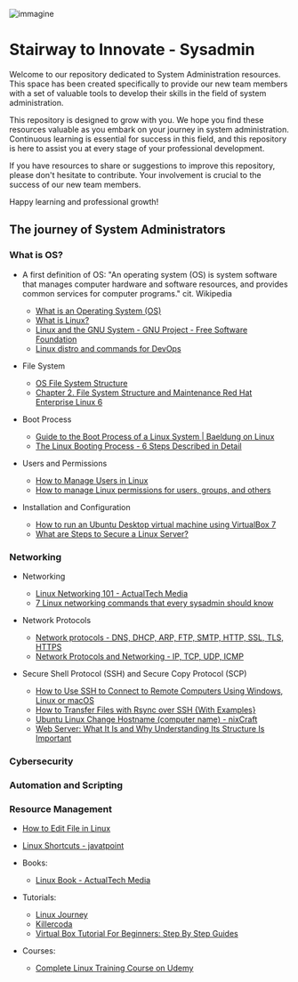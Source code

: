 ![immagine](immagine.png)
# Stairway to Innovate - Sysadmin
Welcome to our repository dedicated to System Administration resources. This space has been created specifically to provide our new team members with a set of valuable tools to develop their skills in the field of system administration.

This repository is designed to grow with you. We hope you find these resources valuable as you embark on your journey in system administration. Continuous learning is essential for success in this field, and this repository is here to assist you at every stage of your professional development.

If you have resources to share or suggestions to improve this repository, please don't hesitate to contribute. Your involvement is crucial to the success of our new team members.

Happy learning and professional growth!

## The journey of System Administrators

### What is OS? 

  * A first definition of OS: "An operating system (OS) is system software that manages computer hardware and software resources, and provides common services for computer programs." cit. Wikipedia

    * [What is an Operating System (OS)](https://www.javatpoint.com/operating-system)
    * [What is Linux?](https://www.redhat.com/en/topics/linux/what-is-linux)
    * [Linux and the GNU System - GNU Project - Free Software Foundation](https://www.gnu.org/gnu/linux-and-gnu.it.html)
    * [Linux distro and commands for DevOps](https://medium.com/cloud-native-daily/mastering-linux-for-devops-engineers-essential-commands-and-practices-for-success-a608a718069f)
  
  * File System
    * [OS File System Structure](https://www.tutorialspoint.com/file-system-structure)
    * [Chapter 2. File System Structure and Maintenance Red Hat Enterprise Linux 6](https://access.redhat.com/documentation/it-it/red_hat_enterprise_linux/6/html/storage_administration_guide/ch-filesystem)

  * Boot Process
    * [Guide to the Boot Process of a Linux System | Baeldung on Linux](https://www.baeldung.com/linux/boot-process)
    * [The Linux Booting Process - 6 Steps Described in Detail](https://www.freecodecamp.org/news/the-linux-booting-process-6-steps-described-in-detail/)
  
  * Users and Permissions
    * [How to Manage Users in Linux](https://www.freecodecamp.org/news/how-to-manage-users-in-linux/)
    * [How to manage Linux permissions for users, groups, and others](https://www.redhat.com/sysadmin/manage-permissions)
  
  * Installation and Configuration

     * [How to run an Ubuntu Desktop virtual machine using VirtualBox 7](https://ubuntu.com/tutorials/how-to-run-ubuntu-desktop-on-a-virtual-machine-using-virtualbox#1-overview)
     * [What are Steps to Secure a Linux Server?](https://blog.imunify360.com/what-are-steps-to-secure-a-linux-server)
  
### Networking
  * Networking
     * [Linux Networking 101 - ActualTech Media](https://www.actualtechmedia.com/wp-content/uploads/2017/12/CUMULUS-NETWORKS-Linux101.pdf)
     * [7 Linux networking commands that every sysadmin should know](https://www.redhat.com/sysadmin/7-great-network-commands)
   * Network Protocols
     * [Network protocols - DNS, DHCP, ARP, FTP, SMTP, HTTP, SSL, TLS, HTTPS](https://supervisorbullying.com/network-protocols-their-functions/)
     * [Network Protocols and Networking - IP, TCP, UDP, ICMP](https://www.html.it/pag/71625/protocolli-di-rete-e-networking/)
 
   * Secure Shell Protocol (SSH) and Secure Copy Protocol (SCP)
     * [How to Use SSH to Connect to Remote Computers Using Windows, Linux or macOS](https://www.tomshardware.com/how-to/use-ssh-connect-to-remote-computer)
     * [How to Transfer Files with Rsync over SSH {With Examples}](https://phoenixnap.com/kb/how-to-rsync-over-ssh)
     * [Ubuntu Linux Change Hostname (computer name) - nixCraft](https://www.cyberciti.biz/faq/ubuntu-change-hostname-command/)
     * [Web Server: What It Is and Why Understanding Its Structure Is Important](https://www.laramind.com/blog/web-server-cosa-sono-perche-sono-importanti/)

### Cybersecurity

### Automation and Scripting

### Resource Management
  * [How to Edit File in Linux](https://linuxhint.com/how-to-edit-file-in-linux/)
  * [Linux Shortcuts - javatpoint](https://www.javatpoint.com/linux-shortcuts)

  * Books:

    * [Linux Book - ActualTech Media](https://www.actualtechmedia.com/wp-content/uploads/2017/12/CUMULUS-NETWORKS-Linux101.pdf)

  * Tutorials:

    * [Linux Journey](https://linuxjourney.com/)
    * [Killercoda](https://killercoda.com/pawelpiwosz/course/linuxFundamentals)
    * [Virtual Box Tutorial For Beginners: Step By Step Guides](https://devopscube.com/virtual-box-tutorial/)
   
  * Courses:

    * [Complete Linux Training Course on Udemy](https://www.udemy.com/course/complete-linux-training-course-to-get-your-dream-it-job/learn/lecture/39823778#content)

